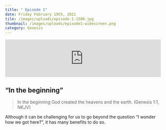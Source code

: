 ```yaml
---
title: " Episode 1"
date: Friday February 19th, 2021
tile: /images/uploads/episode-1-1500.jpg
thumbnail: /images/uploads/episode1-widescreen.png
category: Genesis
---
```

<iframe title="In the beginning" height="122" width="100%" style="border: none;" scrolling="no" data-name="pb-iframe-player" src="https://www.podbean.com/media/player/bip66-fb5537?from=pb6admin&download=1&version=1&auto=0&share=1&download=1&rtl=0&fonts=Helvetica&skin=1&pfauth=&btn-skin=107"></iframe>

## “In the beginning”

> In the beginning God created the heavens and the earth.   (Genesis 1:1, NKJV)

Although it can be challenging for us to go beyond the question “I wonder how we got here?”, it has many benefits to do so.